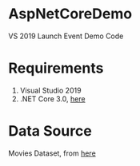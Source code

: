 # AspNetCoreDemo
VS 2019 Launch Event Demo Code


# Requirements

1. Visual Studio 2019
1. .NET Core 3.0, [here](https://dotnet.microsoft.com/download/dotnet-core/3.0)

# Data Source

Movies Dataset, from [here](https://github.com/jdorfman/awesome-json-datasets#movies)